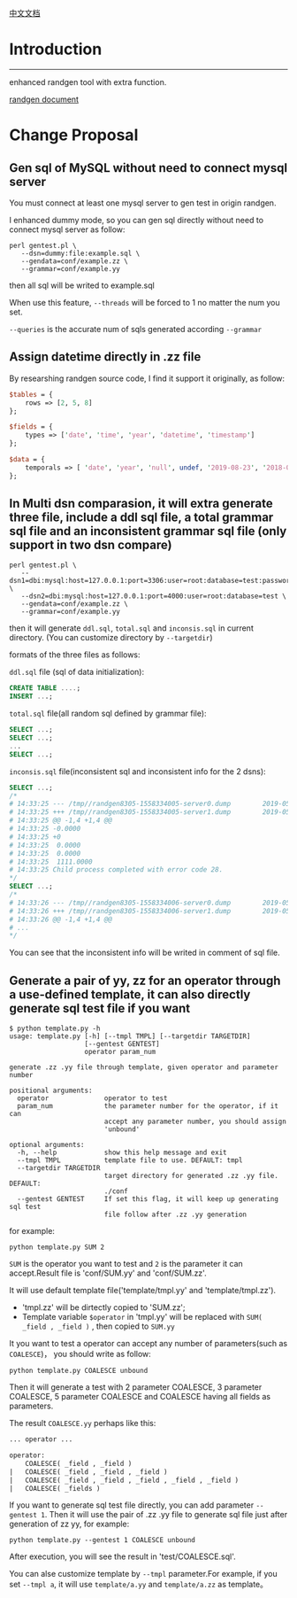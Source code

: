 
[中文文档](https://github.com/DQinYuan/randgenx/blob/master/docs/READEME.MD)

# Introduction
---

enhanced randgen tool with extra function. 

[randgen document](https://github.com/RQG/RQG-Documentation/wiki/RandomQueryGeneratorQuickStart)

# Change Proposal

## Gen sql of MySQL without need to connect mysql server
 
You must connect at least one mysql server to gen test in origin randgen.

I enhanced dummy mode, so you can gen sql directly without need to connect mysql server as follow:

```shell
perl gentest.pl \
   --dsn=dummy:file:example.sql \
   --gendata=conf/example.zz \
   --grammar=conf/example.yy
```

then all sql will be writed to example.sql

When use this feature, `--threads` will be forced to 1 no matter the num you set.

`--queries` is the accurate num of sqls generated according `--grammar`

## Assign datetime directly in .zz file

By researshing randgen source code, I find it support it originally, as follow:

```perl
$tables = {
    rows => [2, 5, 8]
};

$fields = {
    types => ['date', 'time', 'year', 'datetime', 'timestamp']
};

$data = {
    temporals => [ 'date', 'year', 'null', undef, '2019-08-23', '2018-09-10 10:29:30']
};
```

## In Multi dsn comparasion, it will extra generate three file, include a ddl sql file, a total grammar sql file and an inconsistent grammar sql file (only support in two dsn compare)

```shell
perl gentest.pl \
   --dsn1=dbi:mysql:host=127.0.0.1:port=3306:user=root:database=test:password=123456 \
   --dsn2=dbi:mysql:host=127.0.0.1:port=4000:user=root:database=test \
   --gendata=conf/example.zz \
   --grammar=conf/example.yy
```

then it will generate `ddl.sql`, `total.sql` and `inconsis.sql` in current directory. (You can customize directory by `--targetdir`)

formats of the three files as follows:

`ddl.sql` file (sql of data initialization):

```sql
CREATE TABLE ....;
INSERT ...;
```

`total.sql` file(all random sql defined by grammar file):

```sql
SELECT ...;
SELECT ...;
...
SELECT ...;
```

`inconsis.sql` file(inconsistent sql and inconsistent info for the 2 dsns):

```sql
SELECT ...;
/*
# 14:33:25 --- /tmp//randgen8305-1558334005-server0.dump        2019-05-20 14:33:25.152868864 +0800
# 14:33:25 +++ /tmp//randgen8305-1558334005-server1.dump        2019-05-20 14:33:25.152868864 +0800
# 14:33:25 @@ -1,4 +1,4 @@
# 14:33:25 -0.0000
# 14:33:25 +0
# 14:33:25  0.0000
# 14:33:25  0.0000
# 14:33:25  1111.0000
# 14:33:25 Child process completed with error code 28.
*/
SELECT ...;
/*
# 14:33:26 --- /tmp//randgen8305-1558334006-server0.dump        2019-05-20 14:33:25.152868864 +0800
# 14:33:26 +++ /tmp//randgen8305-1558334006-server1.dump        2019-05-20 14:33:25.152868864 +0800
# 14:33:26 @@ -1,4 +1,4 @@
# ...
*/
```

You can see that the inconsistent info will be writed in comment of sql file.

## Generate a pair of yy, zz for an operator through a use-defined template, it can also directly generate sql test file if you want

```shell
$ python template.py -h
usage: template.py [-h] [--tmpl TMPL] [--targetdir TARGETDIR]
                   [--gentest GENTEST]
                   operator param_num

generate .zz .yy file through template, given operator and parameter number

positional arguments:
  operator              operator to test
  param_num             the parameter number for the operator, if it can
                        accept any parameter number, you should assign
                        'unbound'

optional arguments:
  -h, --help            show this help message and exit
  --tmpl TMPL           template file to use. DEFAULT: tmpl
  --targetdir TARGETDIR
                        target directory for generated .zz .yy file. DEFAULT:
                        ./conf
  --gentest GENTEST     If set this flag, it will keep up generating sql test
                        file follow after .zz .yy generation
```


for example:

```shell
python template.py SUM 2
```

`SUM` is the operator you want to test and `2` is the parameter it can accept.Result file is 'conf/SUM.yy' and 'conf/SUM.zz'.

It will use default template file('template/tmpl.yy' and 'template/tmpl.zz').  

 - 'tmpl.zz' will be dirtectly copied to 'SUM.zz'; 
 - Template variable `$operator` in 'tmpl.yy' will be replaced with `SUM( _field , _field )` , then copied to `SUM.yy`

It you want to test a operator can accept any number of parameters(such as `COALESCE`)， you should write as follow:

```shell
python template.py COALESCE unbound
```

Then it will generate a test with 2 parameter COALESCE, 3 parameter COALESCE, 5 parameter COALESCE and COALESCE having all fields as parameters.

The result `COALESCE.yy` perhaps like this:

```yacc
... operator ...

operator:
    COALESCE( _field , _field )
|   COALESCE( _field , _field , _field )
|   COALESCE( _field , _field , _field , _field , _field )
|   COALESCE( _fields )
```

If you want to generate sql test file directly, you can add parameter `--gentest 1`. Then it will use the pair of .zz .yy file to 
generate sql file just after generation of zz yy, for example:

```shell
python template.py --gentest 1 COALESCE unbound 
```

After execution, you will see the result in 'test/COALESCE.sql'.

You can alse customize template by `--tmpl` parameter.For example, if you set `--tmpl a`, it will use `template/a.yy` and `template/a.zz` as template。

